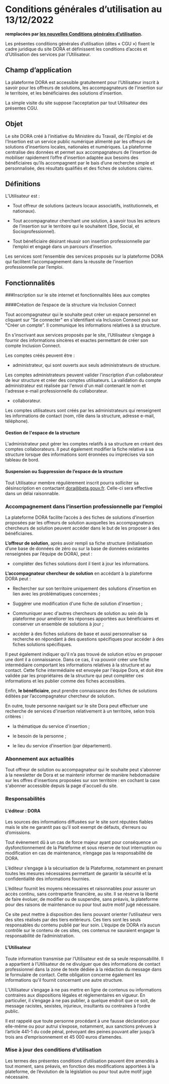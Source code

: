 # Conditions générales d’utilisation au 13/12/2022

**remplacées par [les nouvelles Conditions générales d’utilisation](/cgu).**

Les présentes conditions générales d’utilisation (dites « CGU ») fixent le cadre juridique du site DORA et définissent les conditions d’accès et d’Utilisation des services par l’Utilisateur.

## Champ d’application

La plateforme DORA est accessible gratuitement pour l’Utilisateur inscrit à savoir pour les offreurs de solutions, les accompagnateurs de l’insertion sur le territoire, et les bénéficiaires des solutions d’insertion.

La simple visite du site suppose l’acceptation par tout Utilisateur des présentes CGU.

## Objet

Le site DORA créé à l’initiative du Ministère du Travail, de l'Emploi et de l'Insertion est un service public numérique alimenté par les offreurs de solutions d’insertions locales, nationales et numériques. La plateforme centralise des données et permet aux accompagnateurs de l’insertion de mobiliser rapidement l’offre d’insertion adaptée aux besoins des bénéficiaires qu’ils accompagnent par le bais d’une recherche simple et personnalisée, des résultats qualifiés et des fiches de solutions claires.

## Définitions

L’Utilisateur est :

- Tout offreur de solutions (acteurs locaux associatifs, institutionnels, et nationaux).

- Tout accompagnateur cherchant une solution, à savoir tous les acteurs de l’insertion sur le territoire qui le souhaitent (Spe, Social, et Socioprofessionnel).

- Tout bénéficiaire désirant réussir son insertion professionnelle par l’emploi et engagé dans un parcours d’insertion.

Les services sont l’ensemble des services proposés sur la plateforme DORA qui facilitent l’accompagnement dans la réussite de l’insertion professionnelle par l’emploi.

## Fonctionnalités

###Inscription sur le site internet et fonctionnalités liées aux comptes

####Création de l’espace de la structure via Inclusion Connect

Tout accompagnateur qui le souhaite peut créer un espace personnel en cliquant sur "Se connecter" en s'identifiant via Inclusion Connect puis sur "Créer un compte". Il communique les informations relatives à sa structure.

En s’inscrivant aux services proposés par le site, l’Utilisateur s’engage à fournir des informations sincères et exactes permettant de créer son compte Inclusion Connect.

Les comptes créés peuvent être :

- administrateur, qui sont ouverts aux seuls administrateurs de structure.

Les comptes administrateurs peuvent valider l'inscription d'un collaborateur de leur structure et créer des comptes utilisateurs. La validation du compte administrateur est réalisée par l'envoi d'un mail contenant le nom et l'adresse e-mail professionnelle du collaborateur.

- collaborateur.

Les comptes utilisateurs sont créés par les administrateurs qui renseignent les informations de contact (nom, rôle dans la structure, adresse e-mail, téléphone).

#### Gestion de l'espace de la structure

L'administrateur peut gérer les comptes relatifs à sa structure en créant des comptes collaborateurs. Il peut également modifier la fiche relative à sa structure lorsque des informations sont éronnées ou imprécises via son tableau de bord.

#### Suspension ou Suppression de l’espace de la structure

Tout Utilisateur membre régulièrement inscrit pourra solliciter sa désinscription en contactant [dora@beta.gouv.fr](mailto:dora@beta.gouv.fr). Celle-ci sera effective dans un délai raisonnable.

### Accompagnement dans l’insertion professionnelle par l’emploi

La plateforme DORA facilite l’accès à des fiches de solutions d’insertion proposées par les offreurs de solution auxquelles les accompagnateurs chercheurs de solution peuvent accéder dans le but de les proposer à des bénéficiaires.

**L’offreur de solution**, après avoir rempli sa fiche structure (initialisation d’une base de données de zéro ou sur la base de données existantes renseignées par l’équipe de DORA), peut :

- compléter des fiches solutions dont il tient à jour les informations.

**L’accompagnateur chercheur de solution** en accédant à la plateforme DORA peut :

- Rechercher sur son territoire uniquement des solutions d’insertion en lien avec les problématiques concernées ;

- Suggérer une modification d'une fiche de solution d'insertion ;

- Communiquer avec d'autres chercheurs de solution au sein de la plateforme pour améliorer les réponses apportées aux bénéficiaires et conserver un ensemble de solutions à jour ;

- accéder à des fiches solutions de base et aussi personnaliser sa recherche en répondant à des questions spécifiques pour accéder à des fiches solutions spécifiques.

Il peut également indiquer qu’il n’a pas trouvé de solution et/ou en proposer une dont il a connaissance. Dans ce cas, il va pouvoir créer une fiche intermédiaire comportant les informations relatives à la structure et au contact. Cette fiche intermédiaire est envoyée par l'équipe Dora, et doit être validée par les propriétaires de la structure qui peut compléter ces informations et les publier comme des fiches accessibles.

Enfin, **le bénéficiaire**, peut prendre connaissance des fiches de solutions éditées par l’accompagnateur chercheur de solution.

En outre, toute personne navigant sur le site Dora peut effectuer une recherche de services d'insertion relativement à un territoire, selon trois critères :

- la thématique du service d'insertion ;

- le besoin de la personne ;

- le lieu du service d'insertion (par département).

### Abonnement aux actualités

Tout offreur de solution ou accompagnateur qui le souhaite peut s'abonner à la newsletter de Dora et se maintenir informer de manière hebdomadaire sur les offres d'insertions proposées sur son territoire : en cochant la case s'abonner accessible depuis la page d'accueil du site.

### Responsabilités

#### L'éditeur : DORA

Les sources des informations diffusées sur le site sont réputées fiables mais le site ne garantit pas qu’il soit exempt de défauts, d’erreurs ou d’omissions.

Tout évènement dû à un cas de force majeur ayant pour conséquence un dysfonctionnement de la Plateforme et sous réserve de tout interruption ou modification en cas de maintenance, n’engage pas la responsabilité de DORA.

L’éditeur s’engage à la sécurisation de la Plateforme, notamment en prenant toutes les mesures nécessaires permettant de garantir la sécurité et la confidentialité des informations fournies.

L’éditeur fournit les moyens nécessaires et raisonnables pour assurer un accès continu, sans contrepartie financière, au site. Il se réserve la liberté de faire évoluer, de modifier ou de suspendre, sans préavis, la plateforme pour des raisons de maintenance ou pour tout autre motif jugé nécessaire.

Ce site peut mettre à disposition des liens pouvant orienter l’utilisateur vers des sites réalisés par des tiers extérieurs. Ces tiers sont les seuls responsables du contenu publié par leur soin. L’équipe de DORA n’a aucun contrôle sur le contenu de ces sites, ces contenus ne sauraient engager la responsabilité de l’administration.

#### L’Utilisateur

Toute information transmise par l’Utilisateur est de sa seule responsabilité. Il a appartient à l’Utilisateur de ne divulguer que des informations de contact professionnel dans la zone de texte dédiée à la rédaction du message dans le formulaire de contact. Cette obligation concerne également les informations qu'il fournit concernant une autre structure.

L’Utilisateur s’engage à ne pas mettre en ligne de contenus ou informations contraires aux dispositions légales et règlementaires en vigueur. En particulier, il s’engage à ne pas publier, à quelque endroit que ce soit, de message racistes, sexistes, injurieux, insultants ou contraires à l’ordre public.

Il est rappelé que toute personne procédant à une fausse déclaration pour elle-même ou pour autrui s’expose, notamment, aux sanctions prévues à l’article 441-1 du code pénal, prévoyant des peines pouvant aller jusqu’à trois ans d’emprisonnement et 45 000 euros d’amendes.

### Mise à jour des conditions d’utilisation

Les termes des présentes conditions d’utilisation peuvent être amendés à tout moment, sans préavis, en fonction des modifications apportées à la plateforme, de l’évolution de la législation ou pour tout autre motif jugé nécessaire.
